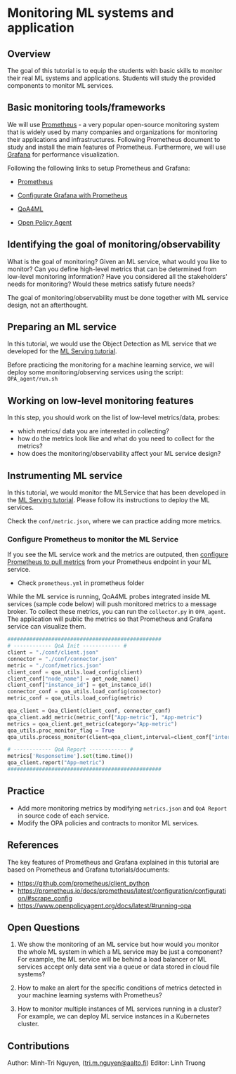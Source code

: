# Monitoring ML systems and application

## Overview

The goal of this tutorial is to equip the students with basic skills to monitor their real ML systems and applications. Students will study the provided components to monitor ML services. 


## Basic monitoring tools/frameworks

We will use [Prometheus](https://prometheus.io/) - a very popular open-source monitoring system that is widely used by many companies and organizations for monitoring their applications and infrastructures. Following Prometheus document to study and install the main features of Prometheus. Furthermore, we will use [Grafana](https://grafana.com/grafana/download) for performance visualization.

Following the following links to setup Prometheus and Grafana:
* [Prometheus](https://prometheus.io/docs/prometheus/latest/getting_started/)

* [Configurate Grafana with Prometheus](https://prometheus.io/docs/visualization/grafana/)
* [QoA4ML](https://pypi.org/project/qoa4ml/) 
* [Open Policy Agent](https://www.openpolicyagent.org/) 

## Identifying the goal of monitoring/observability

What is the goal of monitoring? Given an ML service, what would you like to monitor? Can you define high-level metrics that can be determined from low-level monitoring information? Have you considered all the stakeholders' needs for monitoring? Would these metrics satisfy future needs?

The goal of monitoring/observability must be done together with ML service design, not an afterthought.

## Preparing an ML service

In this tutorial, we would use the Object Detection as ML service that we developed for the [ML Serving tutorial](https://version.aalto.fi/gitlab/sys4bigml/cs-e4660/-/tree/master/tutorials/MLService-2022).

Before practicing the monitoring for a machine learning service, we will deploy some monitoring/observing services using the script: `OPA_agent/run.sh`

## Working on low-level monitoring features

In this step, you should work on the list of low-level metrics/data, probes:
* which metrics/ data you are interested in collecting?
* how do the metrics look like and what do you need to collect for the metrics?
* how does the monitoring/observability affect your ML service design?

## Instrumenting ML service
In this tutorial, we would monitor the MLService that has been developed in the [ML Serving tutorial](https://version.aalto.fi/gitlab/sys4bigml/cs-e4660/-/tree/master/tutorials/MLService-2022). Please follow its instructions to deploy the ML services.

Check the `conf/metric.json`, where we can practice adding more metrics.

### Configure Prometheus to monitor the ML Service
If you see the ML service work and the metrics are outputed, then [configure Prometheus to pull metrics](https://prometheus.io/docs/prometheus/latest/configuration/configuration/#scrape_config) from your Prometheus endpoint in your ML service.

* Check `prometheus.yml` in prometheus folder

While the ML service is running, QoA4ML probes integrated inside ML services (sample code below) will push monitored metrics to a message broker. To collect these metrics, you can run the `collector.py` in `OPA_agent`. The application will public the metrics so that Prometheus and Grafana service can visualize them. 

```python
#################################################
# ------------ QoA Init ------------ #
client = "./conf/client.json"
connector = "./conf/connector.json"
metric = "./conf/metrics.json"
client_conf = qoa_utils.load_config(client)
client_conf["node_name"] = get_node_name()
client_conf["instance_id"] = get_instance_id()
connector_conf = qoa_utils.load_config(connector)
metric_conf = qoa_utils.load_config(metric)

qoa_client = Qoa_Client(client_conf, connector_conf)
qoa_client.add_metric(metric_conf["App-metric"], "App-metric")
metrics = qoa_client.get_metric(category="App-metric")
qoa_utils.proc_monitor_flag = True
qoa_utils.process_monitor(client=qoa_client,interval=client_conf["interval"], metrics=metric_conf["Process-metric"],category="Process-metric")

# ------------ QoA Report ------------ #
metrics['Responsetime'].set(time.time())
qoa_client.report("App-metric")
#################################################
```

## Practice
* Add more monitoring metrics by modifying `metrics.json` and `QoA Report` in source code of each service.
* Modify the OPA policies and contracts to monitor ML services.

## References
The key features of Prometheus and Grafana explained in this tutorial are based on Prometheus and Grafana tutorials/documents:
* https://github.com/prometheus/client_python
* https://prometheus.io/docs/prometheus/latest/configuration/configuration/#scrape_config
* https://www.openpolicyagent.org/docs/latest/#running-opa

## Open Questions

1. We show the monitoring of an ML service but how would you monitor the whole ML system in which a ML service may be just a component? For example, the ML service will be behind a load balancer or ML services accept only data sent via a queue or data stored in cloud file systems?

2. How to make an alert for the specific conditions of metrics detected in your machine learning systems with Prometheus?

3. How to monitor multiple instances of ML services running in  a cluster? For example, we can deploy ML service instances in a Kubernetes cluster. 

## Contributions

Author:   Minh-Tri Nguyen, (tri.m.nguyen@aalto.fi)
Editor:   Linh Truong
